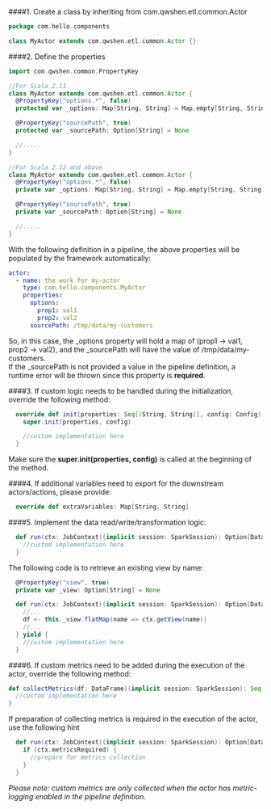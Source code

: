 ####1. Create a class by inheriting from com.qwshen.etl.common.Actor
```scala
package com.hello.components

class MyActor extends com.qwshen.etl.common.Actor {}
```

####2. Define the properties
```scala
import com.qwshen.common.PropertyKey

//For Scala 2.11
class MyActor extends com.qwshen.etl.common.Actor {
  @PropertyKey("options.*", false)
  protected var _options: Map[String, String] = Map.empty[String, String]

  @PropertyKey("sourcePath", true)
  protected var _sourcePath: Option[String] = None

  //.....
}

//For Scala 2.12 and above
class MyActor extends com.qwshen.etl.common.Actor {
  @PropertyKey("options.*", false)
  private var _options: Map[String, String] = Map.empty[String, String]

  @PropertyKey("sourcePath", true)
  private var _sourcePath: Option[String] = None

  //.....
}
```

With the following definition in a pipeline, the above properties will be populated by the framework automatically:
```yaml
actor:
  - name: the work for my-actor
    type: com.hello.components.MyActor
    properties:
      options:
        prop1: val1
        prop2: val2
      sourcePath: /tmp/data/my-customers
```
So, in this case, the _options property will hold a map of (prop1 -> val1, prop2 -> val2), and the _sourcePath will have the value of /tmp/data/my-customers.  
If the _sourcePath is not provided a value in the pipeline definition, a runtime error will be thrown since this property is **required**.

####3. If custom logic needs to be handled during the initialization, override the following method:
```scala
  override def init(properties: Seq[(String, String)], config: Config)(implicit session: SparkSession): Unit = {
    super.init(properties, config)

    //custom implementation here
  }
```
Make sure the **super.init(properties, config)** is called at the beginning of the method.

####4. If additional variables need to export for the downstream actors/actions, please provide:
```scala
  override def extraVariables: Map[String, String]
```

####5. Implement the data read/write/transformation logic:
```scala
  def run(ctx: JobContext)(implicit session: SparkSession): Option[DataFrame] = {
    //custom implementation here
  }
```
The following code is to retrieve an existing view by name:
```scala
  @PropertyKey("view", true)
  private var _view: Option[String] = None

  def run(ctx: JobContext)(implicit session: SparkSession): Option[DataFrame] = for {
    //...
    df <- this._view.flatMap(name => ctx.getView(name))
    //...
  } yield {
    //custom implementation here
  }
```

####6. If custom metrics need to be added during the execution of the actor, override the following method:
```scala
def collectMetrics(df: DataFrame)(implicit session: SparkSession): Seq[(String, String)] = {
  //custom implementation here
}
```
If preparation of collecting metrics is required in the execution of the actor, use the following hint
```scala
  def run(ctx: JobContext)(implicit session: SparkSession): Option[DataFrame] = {
    if (ctx.metricsRequired) {
      //prepare for metrics collection
    }
  }
```
_Please note: custom metrics are only collected when the actor has metric-logging enabled in the pipeline definition._
